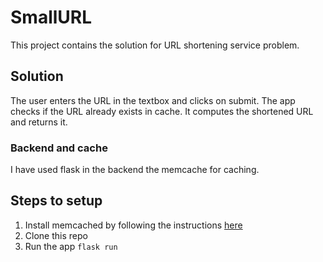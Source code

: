 # SmallURL
This project contains the solution for URL shortening service problem.

## Solution
The user enters the URL in the textbox and clicks on submit. The app checks if the URL already exists in cache. It computes the shortened URL and returns it.
### Backend and cache
I have used flask in the backend the memcache for caching.

## Steps to setup
1. Install memcached by following the instructions [here](https://www.cyberciti.biz/faq/install-and-configure-memcached-on-ubuntu-linux18-04/)
2. Clone this repo
3. Run the app
    ```flask run```